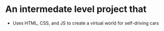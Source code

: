# An intermedate level project that

- Uses HTML, CSS, and JS to create a virtual world for self-driving cars
